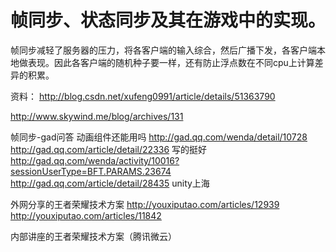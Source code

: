 # 帧同步、状态同步及其在游戏中的实现。

帧同步减轻了服务器的压力，将各客户端的输入综合，然后广播下发，各客户端本地做表现。因此各客户端的随机种子要一样，还有防止浮点数在不同cpu上计算差异的积累。

资料：
http://blog.csdn.net/xufeng0991/article/details/51363790

http://www.skywind.me/blog/archives/131

帧同步-gad问答
动画组件还能用吗
http://gad.qq.com/wenda/detail/10728
http://gad.qq.com/article/detail/22336  写的挺好
http://gad.qq.com/wenda/activity/10016?sessionUserType=BFT.PARAMS.23674
http://gad.qq.com/article/detail/28435  unity上海

外网分享的王者荣耀技术方案
http://youxiputao.com/articles/12939
http://youxiputao.com/articles/11842

内部讲座的王者荣耀技术方案（腾讯微云）